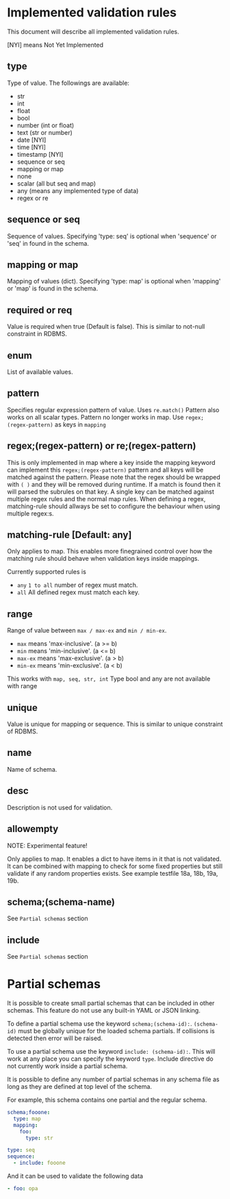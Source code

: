 # Implemented validation rules

This document will describe all implemented validation rules.

[NYI] means Not Yet Implemented


## type

Type of value. 
The followings are available:

 - str
 - int
 - float
 - bool
 - number (int or float)
 - text (str or number)
 - date [NYI]
 - time [NYI]
 - timestamp [NYI]
 - sequence or seq
 - mapping or map
 - none
 - scalar (all but seq and map)
 - any (means any implemented type of data)
 - regex or re


## sequence or seq

Sequence of values. Specifying 'type: seq' is optional when 'sequence' or 'seq' in found in the schema.


## mapping or map

Mapping of values (dict). Specifying 'type: map' is optional when 'mapping' or 'map' is found in the schema.


## required or req

Value is required when true (Default is false). This is similar to not-null constraint in RDBMS.


## enum

List of available values.


## pattern

Specifies regular expression pattern of value. Uses ``re.match()``
Pattern also works on all scalar types.
Pattern no longer works in map. Use ``regex;(regex-pattern)`` as keys in ``mapping``


## regex;(regex-pattern) or re;(regex-pattern)

This is only implemented in map where a key inside the mapping keyword can implement this ``regex;(regex-pattern)`` pattern and all keys will be matched against the pattern. Please note that the regex should be wrapped with `( )` and they will be removed during runtime.
If a match is found then it will parsed the subrules on that key. A single key can be matched against multiple regex rules and the normal map rules.
When defining a regex, matching-rule should allways be set to configure the behaviour when using multiple regex:s.


## matching-rule [Default: any]

Only applies to map. This enables more finegrained control over how the matching rule should behave when validation keys inside mappings.

Currently supported rules is

 - `any` `1 to all` number of regex must match.
 - `all` All defined regex must match each key.


## range

Range of value between ``max / max-ex`` and ``min / min-ex``.

 - ``max`` means 'max-inclusive'. (a >= b)
 - ``min`` means 'min-inclusive'. (a <= b)
 - ``max-ex`` means 'max-exclusive'. (a > b)
 - ``min-ex`` means 'min-exclusive'. (a < b)

This works with ``map, seq, str, int``
Type bool and any are not available with range


## unique

Value is unique for mapping or sequence. 
This is similar to unique constraint of RDBMS.


## name

Name of schema.


## desc

Description is not used for validation.


## allowempty

NOTE: Experimental feature!

Only applies to map. It enables a dict to have items in it that is not validated. It can be combined with mapping to check for some fixed properties but still validate if any random properties exists. See example testfile 18a, 18b, 19a, 19b.


## schema;(schema-name)

See ``Partial schemas`` section


## include

See ``Partial schemas`` section


# Partial schemas

It is possible to create small partial schemas that can be included in other schemas. This feature do not use any built-in YAML or JSON linking.

To define a partial schema use the keyword ``schema;(schema-id):``. ``(schema-id)`` must be globally unique for the loaded schema partials. If collisions is detected then error will be raised.

To use a partial schema use the keyword ``include: (schema-id):``. This will work at any place you can specify the keyword ``type``. Include directive do not currently work inside a partial schema.

It is possible to define any number of partial schemas in any schema file as long as they are defined at top level of the schema.

For example, this schema contains one partial and the regular schema.

```yaml
schema;fooone:
  type: map
  mapping:
    foo:
      type: str

type: seq
sequence:
  - include: fooone
```

And it can be used to validate the following data

```yaml
- foo: opa
```
